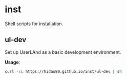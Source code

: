 # inst
Shell scripts for installation.

## ul-dev

Set up UserLAnd as a basic development environment.

**Usage**:

```sh
curl -sL https://hidao80.github.io/inst/ul-dev | sh
```
